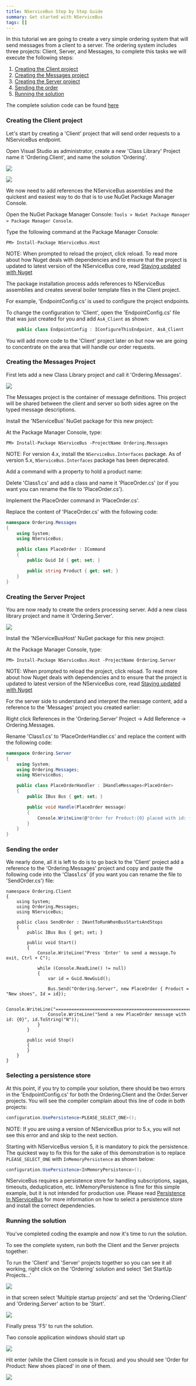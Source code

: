 ```yaml
---
title: NServiceBus Step by Step Guide
summary: Get started with NServiceBus
tags: []
---
```


In this tutorial we are going to create a very simple ordering system that will send messages from a client to a server. The ordering system includes three projects: Client, Server, and Messages, to complete this tasks we will execute the following steps:

1.  [Creating the Client project](#Creating-the-Client-project)
2.  [Creating the Messages project](#Creating-the-Messages-Project)
3.  [Creating the Server project](#Creating-the-Server-Project)
4.  [Sending the order](#Sending-the-order)
5.  [Running the solution](#Running-the-solution)

The complete solution code can be found [here](https://github.com/Particular/NServiceBus.Msmq.Samples/tree/master/Documentation/001_OrderingSendOnly)

### Creating the Client project

Let's start by creating a 'Client' project that will send order requests to a NServiceBus endpoint.

Open Visual Studio as administrator, create a new 'Class Library' Project name it 'Ordering.Client', and name the solution 'Ordering'.

![](001-new-solution.png)

![](package-manager-console.png)

We now need to add references the NServiceBus assemblies and the quickest and easiest way to do that is to use NuGet Package Manager Console.

Open the NuGet Package Manager Console: `Tools > NuGet Package Manager > Package Manager Console`.

Type the following command at the Package Manager Console:

    PM> Install-Package NServiceBus.Host

NOTE: When prompted to reload the project, click reload. To read more about how Nuget deals with dependencies and to ensure that the project is updated to latest version of the NServiceBus core, read [Staying updated with Nuget](staying-updated-with-nuget.md) 

The package installation process adds references to NServiceBus assemblies and creates several boiler template files in the Client project.

For example, 'EndpointConfig.cs' is used to configure the project endpoints.

To change the configuration to 'Client', open the 'EndpointConfig.cs' file that was just created for you and add `AsA_Client` as shown:

```C#
    public class EndpointConfig : IConfigureThisEndpoint, AsA_Client

```

 You will add more code to the 'Client' project later on but now we are going to concentrate on the area that will handle our order requests.

### Creating the Messages Project

First lets add a new Class Library project and call it 'Ordering.Messages'.


[![](create-messages.png)](create-messages.png)

The Messages project is the container of message definitions. This project will be shared between the client and server so both sides agree on the typed message descriptions.

Install the 'NServiceBus' NuGet package for this new project:

At the Package Manager Console, type:

    PM> Install-Package NServiceBus -ProjectName Ordering.Messages

NOTE: For version 4.x, install the `NServiceBus.Interfaces` package. As of version 5.x, `NServiceBus.Interfaces` package has been deprecated.

Add a command with a property to hold a product name:

Delete 'Class1.cs' and add a class and name it 'PlaceOrder.cs' (or if you want you can rename the file to 'PlaceOrder.cs').

Implement the PlaceOrder command in 'PlaceOrder.cs'.

Replace the content of 'PlaceOrder.cs' with the following code:

```C#
namespace Ordering.Messages
{
    using System;
    using NServiceBus;

    public class PlaceOrder : ICommand
    {
        public Guid Id { get; set; }

        public string Product { get; set; }
    }
}
```

### Creating the Server Project

You are now ready to create the orders processing server. Add a new class library project and name it 'Ordering.Server'.


[![](create-server.png)](create-server.png)

Install the 'NServiceBusHost' NuGet package for this new project:

At the Package Manager Console, type:

    PM> Install-Package NServiceBus.Host -ProjectName Ordering.Server

NOTE: When prompted to reload the project, click reload. To read more about how Nuget deals with dependencies and to ensure that the project is updated to latest version of the NServiceBus core, read [Staying updated with Nuget](staying-updated-with-nuget.md) 

For the server side to understand and interpret the message content, add a reference to the 'Messages' project you created earlier:

Right click References in the 'Ordering.Server' Project -\> Add Reference -\> Ordering.Messages.

Rename 'Class1.cs' to 'PlaceOrderHandler.cs' and replace the content with the following code:

```C#
namespace Ordering.Server
{
    using System;
    using Ordering.Messages;
    using NServiceBus;

    public class PlaceOrderHandler : IHandleMessages<PlaceOrder>
    {
        public IBus Bus { get; set; }

        public void Handle(PlaceOrder message)
        {
            Console.WriteLine(@"Order for Product:{0} placed with id: {1}", message.Product, message.Id);
        }
    }
}
```


### Sending the order

We nearly done, all it is left to do is to go back to the 'Client' project add a reference to the 'Ordering.Messages' project and copy and paste the following code into the 'Class1.cs' (if you want you can rename the file to 'SendOrder.cs') file:

```
namespace Ordering.Client
{
    using System;
    using Ordering.Messages;
    using NServiceBus;

    public class SendOrder : IWantToRunWhenBusStartsAndStops
    {
        public IBus Bus { get; set; }

        public void Start()
        {
            Console.WriteLine("Press 'Enter' to send a message.To exit, Ctrl + C");

            while (Console.ReadLine() != null)
            {
                var id = Guid.NewGuid();

                Bus.Send("Ordering.Server", new PlaceOrder { Product = "New shoes", Id = id});

                Console.WriteLine("==========================================================================");
                Console.WriteLine("Send a new PlaceOrder message with id: {0}", id.ToString("N"));
            }
        }

        public void Stop()
        {
        }
    }
}
```

### Selecting a persistence store

At this point, if you try to compile your solution, there should be two errors in the 'EndpointConfig.cs' for both the Ordering.Client and the Order.Server projects. You will see the compiler complain about this line of code in both projects:

````C#
configuration.UsePersistence<PLEASE_SELECT_ONE>();
````

NOTE: If you are using a version of NServiceBus prior to 5.x, you will not see this error and and skip to the next section.

Starting with NServiceBus version 5, it is mandatory to pick the persistence. The quickest way to fix this for the sake of this demonstration is to replace `PLEASE_SELECT_ONE` with `InMemoryPersistence` as shown below:

````C#
configuration.UsePersistence<InMemoryPersistence>();
````

NServiceBus requires a persistence store for handling subscriptions, sagas, timeouts, deduplication, etc. InMemoryPersistence is fine for this simple example, but it is not intended for production use. Please read [Persistence In NServiceBus](persistence-in-nservicebus.md) for more information on how to select a persistence store and install the correct dependencies.

### Running the solution

You've completed coding the example and now it's time to run the solution. 

To see the complete system, run both the Client and the Server projects together:

To run the 'Client' and 'Server' projects together so you can see it all working, right click on the 'Ordering' solution and select 'Set StartUp Projects...'


![](002-startup.png)

in that screen select 'Multiple startup projects' and set the 'Ordering.Client' and 'Ordering.Server' action to be 'Start'.


![](003-startup.png)

Finally press 'F5' to run the solution.

Two console application windows should start up

![](run-1.png)

Hit enter (while the Client console is in focus) and you should see 'Order for Product: New shoes placed' in one of them.

![](run-2.png)
